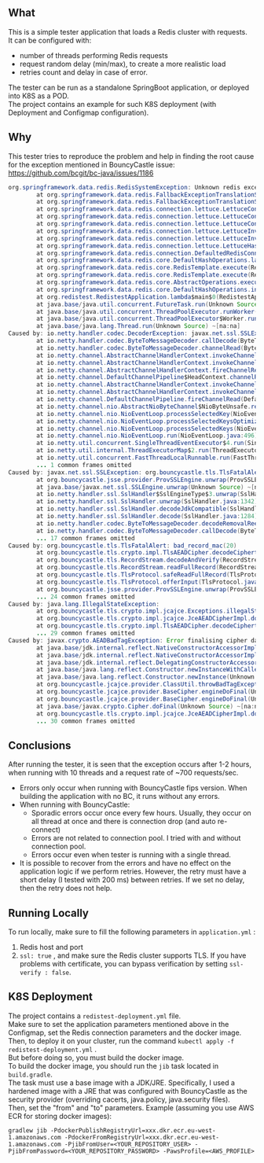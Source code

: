 ## What
This is a simple tester application that loads a Redis cluster with requests.  
It can be configured with: 
- number of threads performing Redis requests
- request random delay (min/max), to create a more realistic load
- retries count and delay in case of error.

The tester can be run as a standalone SpringBoot application, or deployed into K8S as a POD.  
The project contains an example for such K8S deployment (with Deployment and Configmap configuration).  

## Why 
This tester tries to reproduce the problem and help in finding the root cause for the exception mentioned in BouncyCastle issue:  
https://github.com/bcgit/bc-java/issues/1186 

```java
org.springframework.data.redis.RedisSystemException: Unknown redis exception; nested exception is io.netty.handler.codec.DecoderException: javax.net.ssl.SSLException: org.bouncycastle.tls.TlsFatalAlert: bad_record_mac(20)
        at org.springframework.data.redis.FallbackExceptionTranslationStrategy.getFallback(FallbackExceptionTranslationStrategy.java:53) ~[spring-data-redis-2.6.4.jar:2.6.4]
        at org.springframework.data.redis.FallbackExceptionTranslationStrategy.translate(FallbackExceptionTranslationStrategy.java:43) ~[spring-data-redis-2.6.4.jar:2.6.4]
        at org.springframework.data.redis.connection.lettuce.LettuceConnection.convertLettuceAccessException(LettuceConnection.java:272) ~[spring-data-redis-2.6.4.jar:2.6.4]
        at org.springframework.data.redis.connection.lettuce.LettuceConnection.await(LettuceConnection.java:1063) ~[spring-data-redis-2.6.4.jar:2.6.4]
        at org.springframework.data.redis.connection.lettuce.LettuceConnection.lambda$doInvoke$4(LettuceConnection.java:920) ~[spring-data-redis-2.6.4.jar:2.6.4]
        at org.springframework.data.redis.connection.lettuce.LettuceInvoker$Synchronizer.invoke(LettuceInvoker.java:665) ~[spring-data-redis-2.6.4.jar:2.6.4]
        at org.springframework.data.redis.connection.lettuce.LettuceInvoker.just(LettuceInvoker.java:125) ~[spring-data-redis-2.6.4.jar:2.6.4]
        at org.springframework.data.redis.connection.lettuce.LettuceHashCommands.hIncrBy(LettuceHashCommands.java:193) ~[spring-data-redis-2.6.4.jar:2.6.4]
        at org.springframework.data.redis.connection.DefaultedRedisConnection.hIncrBy(DefaultedRedisConnection.java:1380) ~[spring-data-redis-2.6.4.jar:2.6.4]
        at org.springframework.data.redis.core.DefaultHashOperations.lambda$increment$2(DefaultHashOperations.java:81) ~[spring-data-redis-2.6.4.jar:2.6.4]
        at org.springframework.data.redis.core.RedisTemplate.execute(RedisTemplate.java:223) ~[spring-data-redis-2.6.4.jar:2.6.4]
        at org.springframework.data.redis.core.RedisTemplate.execute(RedisTemplate.java:190) ~[spring-data-redis-2.6.4.jar:2.6.4]
        at org.springframework.data.redis.core.AbstractOperations.execute(AbstractOperations.java:97) ~[spring-data-redis-2.6.4.jar:2.6.4]
        at org.springframework.data.redis.core.DefaultHashOperations.increment(DefaultHashOperations.java:81) ~[spring-data-redis-2.6.4.jar:2.6.4]
        at org.redistest.RedistestApplication.lambda$main$0(RedistestApplication.java:76) ~[classes/:na]
        at java.base/java.util.concurrent.FutureTask.run(Unknown Source) ~[na:na]
        at java.base/java.util.concurrent.ThreadPoolExecutor.runWorker(Unknown Source) ~[na:na]
        at java.base/java.util.concurrent.ThreadPoolExecutor$Worker.run(Unknown Source) ~[na:na]
        at java.base/java.lang.Thread.run(Unknown Source) ~[na:na]
Caused by: io.netty.handler.codec.DecoderException: javax.net.ssl.SSLException: org.bouncycastle.tls.TlsFatalAlert: bad_record_mac(20)
        at io.netty.handler.codec.ByteToMessageDecoder.callDecode(ByteToMessageDecoder.java:480) ~[netty-codec-4.1.77.Final.jar:4.1.77.Final]
        at io.netty.handler.codec.ByteToMessageDecoder.channelRead(ByteToMessageDecoder.java:279) ~[netty-codec-4.1.77.Final.jar:4.1.77.Final]
        at io.netty.channel.AbstractChannelHandlerContext.invokeChannelRead(AbstractChannelHandlerContext.java:379) ~[netty-transport-4.1.77.Final.jar:4.1.77.Final]
        at io.netty.channel.AbstractChannelHandlerContext.invokeChannelRead(AbstractChannelHandlerContext.java:365) ~[netty-transport-4.1.77.Final.jar:4.1.77.Final]
        at io.netty.channel.AbstractChannelHandlerContext.fireChannelRead(AbstractChannelHandlerContext.java:357) ~[netty-transport-4.1.77.Final.jar:4.1.77.Final]
        at io.netty.channel.DefaultChannelPipeline$HeadContext.channelRead(DefaultChannelPipeline.java:1410) ~[netty-transport-4.1.77.Final.jar:4.1.77.Final]
        at io.netty.channel.AbstractChannelHandlerContext.invokeChannelRead(AbstractChannelHandlerContext.java:379) ~[netty-transport-4.1.77.Final.jar:4.1.77.Final]
        at io.netty.channel.AbstractChannelHandlerContext.invokeChannelRead(AbstractChannelHandlerContext.java:365) ~[netty-transport-4.1.77.Final.jar:4.1.77.Final]
        at io.netty.channel.DefaultChannelPipeline.fireChannelRead(DefaultChannelPipeline.java:919) ~[netty-transport-4.1.77.Final.jar:4.1.77.Final]
        at io.netty.channel.nio.AbstractNioByteChannel$NioByteUnsafe.read(AbstractNioByteChannel.java:166) ~[netty-transport-4.1.77.Final.jar:4.1.77.Final]
        at io.netty.channel.nio.NioEventLoop.processSelectedKey(NioEventLoop.java:722) ~[netty-transport-4.1.77.Final.jar:4.1.77.Final]
        at io.netty.channel.nio.NioEventLoop.processSelectedKeysOptimized(NioEventLoop.java:658) ~[netty-transport-4.1.77.Final.jar:4.1.77.Final]
        at io.netty.channel.nio.NioEventLoop.processSelectedKeys(NioEventLoop.java:584) ~[netty-transport-4.1.77.Final.jar:4.1.77.Final]
        at io.netty.channel.nio.NioEventLoop.run(NioEventLoop.java:496) ~[netty-transport-4.1.77.Final.jar:4.1.77.Final]
        at io.netty.util.concurrent.SingleThreadEventExecutor$4.run(SingleThreadEventExecutor.java:995) ~[netty-common-4.1.77.Final.jar:4.1.77.Final]
        at io.netty.util.internal.ThreadExecutorMap$2.run(ThreadExecutorMap.java:74) ~[netty-common-4.1.77.Final.jar:4.1.77.Final]
        at io.netty.util.concurrent.FastThreadLocalRunnable.run(FastThreadLocalRunnable.java:30) ~[netty-common-4.1.77.Final.jar:4.1.77.Final]
        ... 1 common frames omitted
Caused by: javax.net.ssl.SSLException: org.bouncycastle.tls.TlsFatalAlert: bad_record_mac(20)
        at org.bouncycastle.jsse.provider.ProvSSLEngine.unwrap(ProvSSLEngine.java:508) ~[bctls-fips-1.0.13.jar:1.0.13]
        at java.base/javax.net.ssl.SSLEngine.unwrap(Unknown Source) ~[na:na]
        at io.netty.handler.ssl.SslHandler$SslEngineType$3.unwrap(SslHandler.java:295) ~[netty-handler-4.1.77.Final.jar:4.1.77.Final]
        at io.netty.handler.ssl.SslHandler.unwrap(SslHandler.java:1342) ~[netty-handler-4.1.77.Final.jar:4.1.77.Final]
        at io.netty.handler.ssl.SslHandler.decodeJdkCompatible(SslHandler.java:1235) ~[netty-handler-4.1.77.Final.jar:4.1.77.Final]
        at io.netty.handler.ssl.SslHandler.decode(SslHandler.java:1284) ~[netty-handler-4.1.77.Final.jar:4.1.77.Final]
        at io.netty.handler.codec.ByteToMessageDecoder.decodeRemovalReentryProtection(ByteToMessageDecoder.java:510) ~[netty-codec-4.1.77.Final.jar:4.1.77.Final]
        at io.netty.handler.codec.ByteToMessageDecoder.callDecode(ByteToMessageDecoder.java:449) ~[netty-codec-4.1.77.Final.jar:4.1.77.Final]
        ... 17 common frames omitted
Caused by: org.bouncycastle.tls.TlsFatalAlert: bad_record_mac(20)
        at org.bouncycastle.tls.crypto.impl.TlsAEADCipher.decodeCiphertext(TlsAEADCipher.java:293) ~[bctls-fips-1.0.13.jar:1.0.13]
        at org.bouncycastle.tls.RecordStream.decodeAndVerify(RecordStream.java:253) ~[bctls-fips-1.0.13.jar:1.0.13]
        at org.bouncycastle.tls.RecordStream.readFullRecord(RecordStream.java:204) ~[bctls-fips-1.0.13.jar:1.0.13]
        at org.bouncycastle.tls.TlsProtocol.safeReadFullRecord(TlsProtocol.java:903) ~[bctls-fips-1.0.13.jar:1.0.13]
        at org.bouncycastle.tls.TlsProtocol.offerInput(TlsProtocol.java:1308) ~[bctls-fips-1.0.13.jar:1.0.13]
        at org.bouncycastle.jsse.provider.ProvSSLEngine.unwrap(ProvSSLEngine.java:464) ~[bctls-fips-1.0.13.jar:1.0.13]
        ... 24 common frames omitted
Caused by: java.lang.IllegalStateException:
        at org.bouncycastle.tls.crypto.impl.jcajce.Exceptions.illegalStateException(Exceptions.java:10) ~[bctls-fips-1.0.13.jar:1.0.13]
        at org.bouncycastle.tls.crypto.impl.jcajce.JceAEADCipherImpl.doFinal(JceAEADCipherImpl.java:139) ~[bctls-fips-1.0.13.jar:1.0.13]
        at org.bouncycastle.tls.crypto.impl.TlsAEADCipher.decodeCiphertext(TlsAEADCipher.java:288) ~[bctls-fips-1.0.13.jar:1.0.13]
        ... 29 common frames omitted
Caused by: javax.crypto.AEADBadTagException: Error finalising cipher data: mac check in GCM failed
        at java.base/jdk.internal.reflect.NativeConstructorAccessorImpl.newInstance0(Native Method) ~[na:na]
        at java.base/jdk.internal.reflect.NativeConstructorAccessorImpl.newInstance(Unknown Source) ~[na:na]
        at java.base/jdk.internal.reflect.DelegatingConstructorAccessorImpl.newInstance(Unknown Source) ~[na:na]
        at java.base/java.lang.reflect.Constructor.newInstanceWithCaller(Unknown Source) ~[na:na]
        at java.base/java.lang.reflect.Constructor.newInstance(Unknown Source) ~[na:na]
        at org.bouncycastle.jcajce.provider.ClassUtil.throwBadTagException(Unknown Source) ~[bc-fips-1.0.2.3.jar:1.0.2.3]
        at org.bouncycastle.jcajce.provider.BaseCipher.engineDoFinal(Unknown Source) ~[bc-fips-1.0.2.3.jar:1.0.2.3]
        at org.bouncycastle.jcajce.provider.BaseCipher.engineDoFinal(Unknown Source) ~[bc-fips-1.0.2.3.jar:1.0.2.3]
        at java.base/javax.crypto.Cipher.doFinal(Unknown Source) ~[na:na]
        at org.bouncycastle.tls.crypto.impl.jcajce.JceAEADCipherImpl.doFinal(JceAEADCipherImpl.java:135) ~[bctls-fips-1.0.13.jar:1.0.13]
        ... 30 common frames omitted

```

## Conclusions
After running the tester, it is seen that the exception occurs after 1-2 hours, when running with 10 threads and a request rate of ~700 requests/sec.  
- Errors only occur when running with BouncyCastle fips version. When building the application with no BC, it runs without any errors.
- When running with BouncyCastle:
  - Sporadic errors occur once every few hours. Usually, they occur on all thread at once and there is connection drop (and auto re-connect)
  - Errors are not related to connection pool. I tried with and without connection pool.
  - Errors occur even when tester is running with a single thread.
- It is possible to recover from the errors and have no effect on the application logic if we perform retries. However, the retry must have a short delay (I tested with 200 ms) between retries. If we set no delay, then the retry does not help.

## Running Locally
To run locally, make sure to fill the following parameters in `application.yml` :  
1. Redis host and port 
2. `ssl: true` , and make sure the Redis cluster supports TLS. If you have problems with certificate, you can bypass verification by setting `ssl-verify : false`.

## K8S Deployment
The project contains a `redistest-deployment.yml` file.  
Make sure to set the application parameters mentioned above in the Configmap, set the Redis connection parameters and the docker image. 
Then, to deploy it on your cluster, run the command `kubectl apply -f redistest-deployment.yml` .  
But before doing so, you must build the docker image.  
To build the docker image, you should run the `jib` task located in `build.gradle`.  
The task must use a base image with a JDK/JRE. Specifically, I used a hardened image with a JRE that was configured with BouncyCastle as the security provider (overriding cacerts, java.policy, java.security files).     
Then, set the "from" and "to" parameters. 
Example (assuming you use AWS ECR for storing docker images): 
```shell
gradlew jib -PdockerPublishRegistryUrl=xxx.dkr.ecr.eu-west-1.amazonaws.com -PdockerFromRegistryUrl=xxx.dkr.ecr.eu-west-1.amazonaws.com -PjibFromUser=<YOUR_REPOSITORY_USER> -PjibFromPassword=<YOUR_REPOSITORY_PASSWORD> -PawsProfile=<AWS_PROFILE>
```


 
